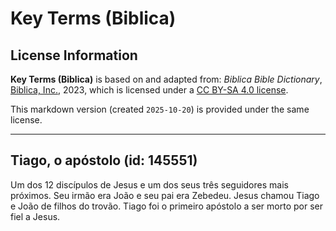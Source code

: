 # Key Terms (Biblica)

## License Information

**Key Terms (Biblica)** is based on and adapted from: _Biblica Bible Dictionary_, [Biblica, Inc.](https://www.biblica.com/), 2023, which is licensed under a [CC BY-SA 4.0 license](https://creativecommons.org/licenses/by-sa/4.0/legalcode.en).

This markdown version (created `2025-10-20`) is provided under the same license.



--------------------------------

## Tiago, o apóstolo (id: 145551)

Um dos 12 discípulos de Jesus e um dos seus três seguidores mais próximos. Seu irmão era João e seu pai era Zebedeu. Jesus chamou Tiago e João de filhos do trovão. Tiago foi o primeiro apóstolo a ser morto por ser fiel a Jesus.


